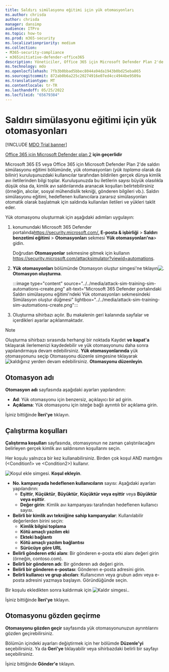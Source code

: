 ```yaml
---
title: Saldırı simülasyonu eğitimi için yük otomasyonları
ms.author: chrisda
author: chrisda
manager: dansimp
audience: ITPro
ms.topic: how-to
ms.prod: m365-security
ms.localizationpriority: medium
ms.collection:
- M365-security-compliance
- m365initiative-defender-office365
description: Yöneticiler, Office 365 için Microsoft Defender Plan 2'de Saldırı simülasyonu eğitimi için otomatik simülasyonları toplamak ve başlatmak için yük otomasyonlarını (yük toplama) kullanmayı öğrenebilir.
ms.technology: mdo
ms.openlocfilehash: 7fb3b0bbad5bbec8044a94da1943b0bd25eba865
ms.sourcegitcommit: 872ab0b6a225c20274916e07ed4cc4944be9509a
ms.translationtype: MT
ms.contentlocale: tr-TR
ms.lasthandoff: 05/25/2022
ms.locfileid: "65679384"
---
```

# <a name="payload-automations-for-attack-simulation-training"></a>Saldırı simülasyonu eğitimi için yük otomasyonları

[!INCLUDE [MDO Trial banner](../includes/mdo-trial-banner.md)]

[Office 365 için Microsoft Defender plan 2](defender-for-office-365.md) **için geçerlidir**

Microsoft 365 E5 veya Office 365 için Microsoft Defender Plan 2'de saldırı simülasyonu eğitimi bölümünde, yük otomasyonları (_yük toplama_ olarak da bilinir) kuruluşunuzdaki kullanıcılar tarafından bildirilen gerçek dünya kimlik avı iletilerinden bilgi toplar. Kuruluşunuzda bu iletilerin sayısı büyük olasılıkla düşük olsa da, kimlik avı saldırılarında aranacak koşulları belirtebilirsiniz (örneğin, alıcılar, sosyal mühendislik tekniği, gönderen bilgileri vb.). Saldırı simülasyonu eğitimi, hedeflenen kullanıcılara zararsız simülasyonları otomatik olarak başlatmak için saldırıda kullanılan iletileri ve yükleri taklit eder.

Yük otomasyonu oluşturmak için aşağıdaki adımları uygulayın:

1. konumundaki Microsoft 365 Defender portalında<https://security.microsoft.com/>**, E-posta & işbirliği** \> **Saldırı benzetimi eğitimi** \> **Otomasyonları** sekmesi **Yük otomasyonları'na**\> gidin.

   Doğrudan **Otomasyonlar** sekmesine gitmek için kullanın <https://security.microsoft.com/attacksimulator?viewid=automations>.

2. **Yük otomasyonları** bölümünde Otomasyon oluştur simgesi'ne tıklayın![.](../../media/m365-cc-sc-create-icon.png) **Otomasyon oluşturma**.

   :::image type="content" source="../../media/attack-sim-training-sim-automations-create.png" alt-text="Microsoft 365 Defender portalındaki Saldırı simülasyonu eğitimi'ndeki Yük otomasyonları sekmesindeki Simülasyon oluştur düğmesi" lightbox="../../media/attack-sim-training-sim-automations-create.png":::

3. Oluşturma sihirbazı açılır. Bu makalenin geri kalanında sayfalar ve içerdikleri ayarlar açıklanmaktadır.

> [!NOTE]
> Oluşturma sihirbazı sırasında herhangi bir noktada Kaydet **ve kapat'a** tıklayarak ilerlemenizi kaydedebilir ve yük otomasyonunu daha sonra yapılandırmaya devam edebilirsiniz. **Yük otomasyonlarında** yük otomasyonunu seçip Otomasyonu düzenle simgesine tıklayarak ![kaldığınız yerden devam edebilirsiniz.](../../media/m365-cc-sc-edit-icon.png) **Otomasyonu düzenleyin**.

## <a name="automation-name"></a>Otomasyon adı

**Otomasyon adı** sayfasında aşağıdaki ayarları yapılandırın:

- **Ad**: Yük otomasyonu için benzersiz, açıklayıcı bir ad girin.
- **Açıklama**: Yük otomasyonu için isteğe bağlı ayrıntılı bir açıklama girin.

İşiniz bittiğinde **İleri'ye** tıklayın.

## <a name="run-conditions"></a>Çalıştırma koşulları

**Çalıştırma koşulları** sayfasında, otomasyonun ne zaman çalıştırılacağını belirleyen gerçek kimlik avı saldırısının koşullarını seçin.

Her koşulu yalnızca bir kez kullanabilirsiniz. Birden çok koşul AND mantığını (\<Condition1\> ve \<Condition2\>) kullanır.

![Koşul ekle simgesi.](../../media/m365-cc-sc-create-icon.png) **Koşul ekleyin**.

- **No. kampanyada hedeflenen kullanıcıların** sayısı: Aşağıdaki ayarları yapılandırın:
  - **Eşittir**, **Küçüktür**, **Büyüktür**, **Küçüktür veya eşittir** veya **Büyüktür veya eşittir**.
  - **Değer girin**: Kimlik avı kampanyası tarafından hedeflenen kullanıcı sayısı.
- **Belirli bir kimlik avı tekniğine sahip kampanyalar**: Kullanılabilir değerlerden birini seçin:
  - **Kimlik bilgisi toplama**
  - **Kötü amaçlı yazılım eki**
  - **Ekteki bağlantı**
  - **Kötü amaçlı yazılım bağlantısı**
  - **Sürücüye göre URL**
- **Belirli gönderen etki alanı**: Bir gönderen e-posta etki alanı değeri girin (örneğin, contoso.com).
- **Belirli bir gönderen adı**: Bir gönderen adı değeri girin.
- **Belirli bir gönderen e-postası**: Gönderen e-posta adresini girin.
- **Belirli kullanıcı ve grup alıcıları**: Kullanıcının veya grubun adını veya e-posta adresini yazmaya başlayın. Göründüğünde seçin.

Bir koşulu ekledikten sonra kaldırmak için ![Kaldır simgesi.](../../media/m365-cc-sc-delete-icon.png).

İşiniz bittiğinde **İleri'ye** tıklayın.

## <a name="review-automation"></a>Otomasyonu gözden geçirme

**Otomasyonu gözden geçir** sayfasında yük otomasyonunuzun ayrıntılarını gözden geçirebilirsiniz.

Bölümün içindeki ayarları değiştirmek için her bölümde **Düzenle'yi** seçebilirsiniz. Ya da **Geri'ye** tıklayabilir veya sihirbazdaki belirli bir sayfayı seçebilirsiniz.

İşiniz bittiğinde **Gönder'e** tıklayın.
